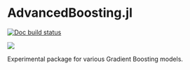 # AdvancedBoosting.jl

[![Doc build status](https://github.com/SaremS/AdvancedBoosting.jl/actions/workflows/docs.yml/badge.svg?branch=main)](https://github.com/SaremS/AdvancedBoosting.jl/actions/workflows/docs.yml?query=branch%3Amain)

[![](https://img.shields.io/badge/docs-blue)](https://sarems.github.io/AdvancedBoosting.jl/)


Experimental package for various Gradient Boosting models.
